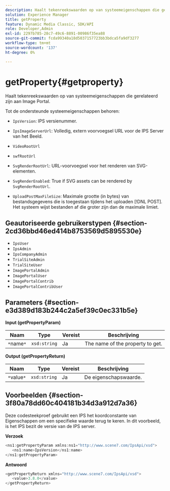 ```yaml
---
description: Haalt tekenreekswaarden op van systeemeigenschappen die gerelateerd zijn aan Image Portal.
solution: Experience Manager
title: getProperty
feature: Dynamic Media Classic, SDK/API
role: Developer,Admin
exl-id: 2297b785-28c7-49c6-8891-00986f35ea88
source-git-commit: fcda99340a18d5037157723bb3bdca5fa9df3277
workflow-type: tm+mt
source-wordcount: '137'
ht-degree: 0%

---
```


# getProperty{#getproperty}

Haalt tekenreekswaarden op van systeemeigenschappen die gerelateerd zijn aan Image Portal.

Tot de ondersteunde systeemeigenschappen behoren:

* `IpsVersion`: IPS versienummer.
* `IpsImageServerUrl`: Volledig, extern voorvoegsel URL voor de IPS Server van het Beeld.
* `VideoRootUrl`
* `swfRootUrl`
* `SvgRenderRootUrl`: URL-voorvoegsel voor het renderen van SVG-elementen.
* `SvgRenderEnabled`: True if SVG assets can be rendered by  `SvgRenderRootUrl`.

* `UploadPostMaxFileSize`: Maximale grootte (in bytes) van bestandsgegevens die is toegestaan tijdens het uploaden  [!DNL POST]. Het systeem wijst bestanden af die groter zijn dan de maximale limiet.

## Geautoriseerde gebruikerstypen {#section-2cd36bbd46ed414b8753569d5895530e}

* `IpsUser`
* `IpsAdmin`
* `IpsCompanyAdmin`
* `TrialSiteAdmin`
* `TrialSiteUser`
* `ImagePortalAdmin`
* `ImagePortalUser`
* `ImagePortalContrib`
* `ImagePortalContribUser`

## Parameters {#section-e3d389d183b244c2a5ef39c0ec331b5e}

**Input (getPropertyParam)**

| Naam | Type | Vereist | Beschrijving |
|---|---|---|---|
| `*`name`*` | `xsd:string` | Ja | The name of the property to get. |

**Output (getPropertyReturn)**

| Naam | Type | Vereist | Beschrijving |
|---|---|---|---|
| `*`value`*` | `xsd:string` | Ja | De eigenschapswaarde. |

## Voorbeelden {#section-3f80a78dd60c404181b34d3a912d7a36}

Deze codesteekproef gebruikt een IPS het koordconstante van Eigenschappen om een specifieke waarde terug te keren. In dit voorbeeld, is het IPS bezit de versie van de IPS server.

**Verzoek**

```java
<ns1:getPropertyParam xmlns:ns1="http://www.scene7.com/IpsApi/xsd">
   <ns1:name>IpsVersion</ns1:name>
</ns1:getPropertyParam>
```

**Antwoord**

```java
<getPropertyReturn xmlns="http://www.scene7.com/IpsApi/xsd">
   <value>3.8.0</value>
</getPropertyReturn>
```

